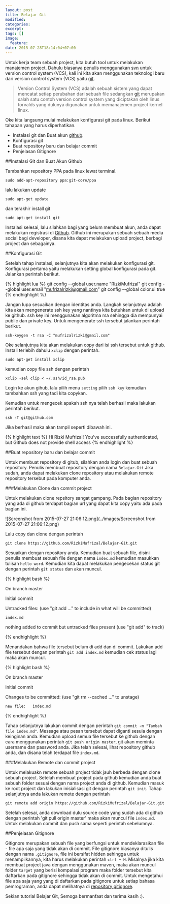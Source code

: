 ```yaml
---
layout: post
title: Belajar Git
modified:
categories:
excerpt:
tags: []
image:
  feature:
date: 2015-07-28T18:14:04+07:00
---
```


Untuk kerja team sebuah project, kita butuh tool untuk melakukan manajemen project. Dahulu biasanya penulis menggunakan [svn](https://subversion.apache.org/) untuk version control system (VCS), kali ini kita akan menggunakan teknologi baru dari version control system (VCS) yaitu [git](https://git-scm.com/).

>Version Control System (VCS) adalah sebuah sistem yang dapat mencatat setiap perubahan dari sebuah file sedangkan [git](https://git-scm.com/) merupakan salah satu contoh version control system yang diciptakan oleh linus torvalds yang dulunya digunakan untuk memanajemen project kernel linux.

Oke kita langsung mulai melakukan konfigurasi git pada linux. Berikut tahapan yang harus diperhatikan.

- Instalasi git dan Buat akun [github](https://github.com/).
- Konfigurasi git
- Buat repository baru dan belajar commit
- Penjelasan Gitignore

##Instalasi Git dan Buat Akun Github

Tambahkan repository PPA pada linux lewat terminal.

`sudo add-apt-repository ppa:git-core/ppa`

lalu lakukan update

`sudo apt-get update`

dan terakhir install git

`sudo apt-get install git`

Instalasi selesai, lalu silahkan bagi yang belum membuat akun, anda dapat melakukan registrasi di [Github](http://github.com). Github ini merupakan sebuah sebuah media social bagi developer, disana kita dapat melakukan upload project, berbagi project dan sebagainya.

##Konfigurasi Git

Setelah tahap instalasi, selanjutnya kita akan melakukan konfigurasi git. Konfigurasi pertama yaitu melakukan setting global konfigurasi pada git. Jalankan perintah berikut.

{% highlight lua %}
git config --global user.name "RizkiMufrizal"
git config --global user.email "mufrizalrizki@gmail.com"
git config --global color.ui true
{% endhighlight %}

Jangan lupa sesuaikan dengan identitas anda. Langkah selanjutnya adalah kita akan mengenerate ssh key yang nantinya kita butuhkan untuk di upload ke github. ssh key ini menggunakan algoritma rsa sehingga dia mempunyai public dan private key. Untuk mengenerate ssh tersebut jalankan perintah berikut.

`ssh-keygen -t rsa -C "mufrizalrizki@gmail.com"`

Oke selanjutnya kita akan melakukan copy dari isi ssh tersebut untuk github. Install terlebih dahulu `xclip` dengan perintah.

`sudo apt-get install xclip`

kemudian copy file ssh dengan perintah

`xclip -sel clip < ~/.ssh/id_rsa.pub`

Login ke akun gihub, lalu pilih menu `setting` pilih `ssh key` kemudian tambahkan ssh yang tadi kita copykan.

Kemudian untuk mengecek apakah ssh nya telah berhasil maka lakukan perintah berikut.

`ssh -T git@github.com`

Jika berhasil maka akan tampil seperti dibawah ini.

{% highlight text %}
Hi Rizki Mufrizal! You've successfully authenticated, but Github does not provide shell access
{% endhighlight %}

##Buat repository baru dan belajar commit

Untuk membuat repository di gitub, silahkan anda login dan buat sebuah repository. Penulis membuat repository dengan nama `Belajar-Git` Jika sudah, anda dapat melakukan clone repository atau melakukan remote repository tersebut pada komputer anda.

###Melakukan Clone dan commit project

Untuk melakukan clone repsitory sangat gampang. Pada bagian repository yang ada di github terdapat bagian url yang dapat kita copy yaitu ada pada bagian ini.

![Screenshot from 2015-07-27 21:06:12.png](../images/Screenshot from 2015-07-27 21:06:12.png)

Lalu copy dan clone dengan perintah

`git clone https://github.com/RizkiMufrizal/Belajar-Git.git`

Sesuaikan dengan repository anda. Kemudian buat sebuah file, disini penulis membuat sebuah file dengan nama `index.md` kemudian masukkan tulisan `hello word`. Kemudian kita dapat melakukan pengecekan status git dengan perintah `git status` dan akan muncul.

{% highlight bash %}

On branch master

Initial commit

Untracked files:
  (use "git add <file>..." to include in what will be committed)

	index.md

nothing added to commit but untracked files present (use "git add" to track)

{% endhighlight %}

Menandakan bahwa file tersebut belum di add dan di commit. Lakukan add file tersebut dengan perintah `git add index.md` kemudian cek status lagi maka akan muncul.

{% highlight bash %}

On branch master

Initial commit

Changes to be committed:
  (use "git rm --cached <file>..." to unstage)

	new file:   index.md

{% endhighlight %}

Tahap selanjutnya lakukan commit dengan perintah `git commit -m "Tambah file index.md"`. Message atau pesan tersebut dapat diganti sesuia dengan keinginan anda. Kemudian upload semua file tersebut ke github dengan cara menggunakan perintah `git push origin master`, git akan meminta username dan password anda. Jika telah selesai, lihat repository github anda, dan disana telah terdapat file `index.md`.

###Melakukan Remote dan commit project

Untuk melakuakn remote sebuah project tidak jauh berbeda dengan clone sebuah project. Setelah membuat project pada github kemudian anda buat sebuah folder sesuai dengan nama project anda di github. Kemudian masuk ke root project dan lakukan inisialisasi git dengan perintah `git init`. Tahap selanjutnya anda lakukan remote dengan perintah

`git remote add origin https://github.com/RizkiMufrizal/Belajar-Git.git`

Setelah selesai, anda download dulu source code yang sudah ada di github dengan perintah 'git pull origin master' maka akan muncul file `index.md`. Untuk melakukan commit dan push sama seperti perintah sebelumnya.

##Penjelasan Gitignore

Gitignore merupakan sebuah file yang berfungsi untuk mendeklarasikan file - file apa saja yang tidak akan di commit. File gitignore biasanya ditulis dengan nama `.gitignore`, file ini bersifat hidden sehingga untuk menampilkannya, kita harus melakukan perintah `ctrl + H`. Misalnya jika kita membuat project java dengan menggunakan maven, maka akan muncul folder `target` yang berisi kompalasi program maka folder tersebut kita daftarkan pada gitignore sehingga tidak akan di commit. Untuk mengetahui file apa saja yang yang di daftarkan pada gitignore untuk setiap bahasa pemrograman, anda dapat melihatnya di [repository gitignore](https://github.com/github/gitignore). 

Sekian tutorial Belajar Git, Semoga bermanfaat dan terima kasih :).
